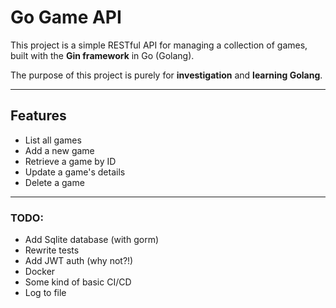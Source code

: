 # Go Game API

This project is a simple RESTful API for managing a collection of games, built with the **Gin framework** in Go (Golang). 

The purpose of this project is purely for **investigation** and **learning Golang**.

---

## Features

- List all games
- Add a new game
- Retrieve a game by ID
- Update a game's details
- Delete a game

---

### TODO:
- Add Sqlite database (with gorm)
- Rewrite tests
- Add JWT auth (why not?!)
- Docker
- Some kind of basic CI/CD
- Log to file
